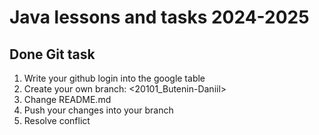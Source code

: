 # Java lessons and tasks 2024-2025

## Done Git task

1. Write your github login into the google table
2. Create your own branch: <20101_Butenin-Daniil>
3. Change README.md
4. Push your changes into your branch
5. Resolve conflict


